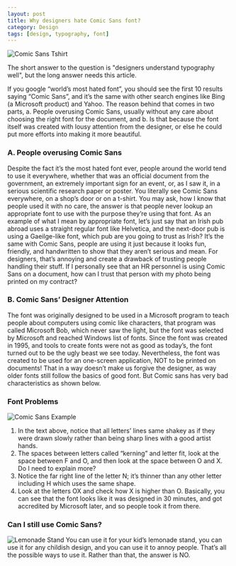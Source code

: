 ```yaml
---
layout: post
title: Why designers hate Comic Sans font?
category: Design
tags: [design, typography, font]
---
```


![Comic Sans Tshirt]({{site.images_url}}2018/06/comic-sans-tshirt.jpg)

The short answer to the question is "designers understand typography well", but the long answer needs this article.

If you google “world’s most hated font”, you should see the first 10 results saying “Comic Sans”, and it’s the same with other search engines like Bing (a Microsoft product) and Yahoo.
The reason behind that comes in two parts, a. People overusing Comic Sans, usually without any care about choosing the right font for the document, and b. Is that because the font itself was created with lousy attention from the designer, or else he could put more efforts into making it more beautiful.

### A. People overusing Comic Sans
Despite the fact it’s the most hated font ever, people around the world tend to use it everywhere, whether that was an official document from the government, an extremely important sign for an event, or, as I saw it, in a serious scientific research paper or poster. You literally see Comic Sans everywhere, on a shop’s door or on a t-shirt. 
You may ask, how I know that people used it with no care, the answer is that people never lookup an appropriate font to use with the purpose they’re using that font.
As an example of what I mean by appropriate font, let’s just say that an Irish pub abroad uses a straight regular font like Helvetica, and the next-door pub is using a Gaeilge-like font, which pub are you going to trust as Irish?
It’s the same with Comic Sans, people are using it just because it looks fun, friendly, and handwritten to show that they aren’t serious and mean. For designers, that’s annoying and create a drawback of trusting people handling their stuff.
If I personally see that an HR personnel is using Comic Sans on a document, how can I trust that person with my photo being printed on my contract?

### B. Comic Sans’ Designer Attention
The font was originally designed to be used in a Microsoft program to teach people about computers using comic like characters, that program was called Microsoft Bob, which never saw the light, but the font was selected by Microsoft and reached Windows list of fonts.
Since the font was created in 1995, and tools to create fonts were not as good as today’s, the font turned out to be the ugly beast we see today. Nevertheless, the font was created to be used for an one-screen application, NOT to be printed on documents!
That in a way doesn’t make us forgive the designer, as way older fonts still follow the basics of good font. But Comic sans has very bad characteristics as shown below.

### Font Problems
![Comic Sans Example]({{site.images_url}}2018/06/comic-sans.png)
1. In the text above, notice that all letters’ lines same shakey as if they were drawn slowly rather than being sharp lines with a good artist hands.
2. The spaces between letters called “kerning” and letter fit, look at the space between F and O, and then look at the space between O and X. Do I need to explain more?
3. Notice the far right line of the letter N; it’s thinner than any other letter including H which uses the same shape.
4. Look at the letters OX and check how X is higher than O.
Basically, you can see that the font looks like it was designed in 30 minutes, and got accredited by Microsoft later, and so people took it from there.

### Can I still use Comic Sans?  
  
![Lemonade Stand]({{site.images_url}}2018/06/comic-sans.jpg)
You can use it for your kid’s lemonade stand, you can use it for any childish design, and you can use it to annoy people. That’s all the possible ways to use it.
Rather than that, the answer is NO.
